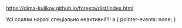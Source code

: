 https://dima-kulikov.github.io/foresta/dist/index.html


Усі ссилки наразі спеціально неактивні!!!!
a {
    pointer-events: none; 
    }
